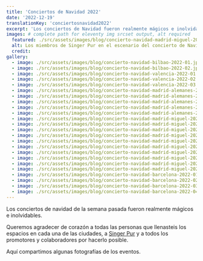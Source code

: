 ```yaml
---
title: 'Conciertos de Navidad 2022'
date: '2022-12-19'
translationKey: 'conciertosnavidad2022'
excerpt: 'Los conciertos de Navidad fueron realmente mágicos e inolvidables. Queremos agradecer de corazón a todas las personas que llenasteis los espacios en cada una de las ciudades.'
images: # complete path for eleventy img srcset output, alt required
  featured: ./src/assets/images/blog/concierto-navidad-madrid-miguel-2022-04.jpg
  alt: Los miembros de Singer Pur en el escenario del concierto de Navidad de Madrid
  credit:
gallery:
  - image: ./src/assets/images/blog/concierto-navidad-bilbao-2022-01.jpg
  - image: ./src/assets/images/blog/concierto-navidad-bilbao-2022-02.jpg
  - image: ./src/assets/images/blog/concierto-navidad-valencia-2022-01.jpg
  - image: ./src/assets/images/blog/concierto-navidad-valencia-2022-02.jpg
  - image: ./src/assets/images/blog/concierto-navidad-valencia-2022-03.jpg
  - image: ./src/assets/images/blog/concierto-navidad-madrid-alemanes-2022-01.jpg
  - image: ./src/assets/images/blog/concierto-navidad-madrid-alemanes-2022-02.jpg
  - image: ./src/assets/images/blog/concierto-navidad-madrid-alemanes-2022-03.jpg
  - image: ./src/assets/images/blog/concierto-navidad-madrid-alemanes-2022-04.jpg
  - image: ./src/assets/images/blog/concierto-navidad-madrid-alemanes-2022-05.jpg
  - image: ./src/assets/images/blog/concierto-navidad-madrid-miguel-2022-01.jpg
  - image: ./src/assets/images/blog/concierto-navidad-madrid-miguel-2022-02.jpg
  - image: ./src/assets/images/blog/concierto-navidad-madrid-miguel-2022-03.jpg
  - image: ./src/assets/images/blog/concierto-navidad-madrid-miguel-2022-04.jpg
  - image: ./src/assets/images/blog/concierto-navidad-madrid-miguel-2022-05.jpg
  - image: ./src/assets/images/blog/concierto-navidad-madrid-miguel-2022-06.jpg
  - image: ./src/assets/images/blog/concierto-navidad-madrid-miguel-2022-07.jpg
  - image: ./src/assets/images/blog/concierto-navidad-madrid-miguel-2022-08.jpg
  - image: ./src/assets/images/blog/concierto-navidad-madrid-miguel-2022-09.jpg
  - image: ./src/assets/images/blog/concierto-navidad-madrid-miguel-2022-10.jpg
  - image: ./src/assets/images/blog/concierto-navidad-barcelona-2022-01.jpg
  - image: ./src/assets/images/blog/concierto-navidad-barcelona-2022-02.jpg
  - image: ./src/assets/images/blog/concierto-navidad-barcelona-2022-03.jpg
  - image: ./src/assets/images/blog/concierto-navidad-barcelona-2022-04.jpg
---
```


Los conciertos de navidad de la semana pasada fueron realmente mágicos e inolvidables.

Queremos agradecer de corazón a todas las personas que llenasteis los espacios en cada una de las ciudades, a [Singer Pur](/es/artistas/singer-pur/) y a todos los promotores y colaboradores por hacerlo posible.

Aquí compartimos algunas fotografías de los eventos.
